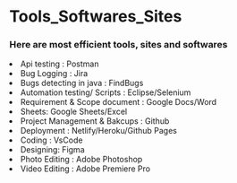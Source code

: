 # Tools_Softwares_Sites
<h3> Here are most efficient tools, sites and softwares </h3>
<li> Api testing : Postman </li>
<li> Bug Logging : Jira </li>
<li> Bugs detecting in java : FindBugs </li> 
<li> Automation testing/ Scripts : Eclipse/Selenium </li>
<li> Requirement & Scope document : Google Docs/Word </li>
<li> Sheets: Google Sheets/Excel </li>
<li> Project Management & Bakcups : Github </li>
<li> Deployment : Netlify/Heroku/Github Pages </li>
<li> Coding : VsCode </li>
<li> Designing: Figma </li>
<li> Photo Editing : Adobe Photoshop </li>
<li> Video Editing : Adobe Premiere Pro </li>
